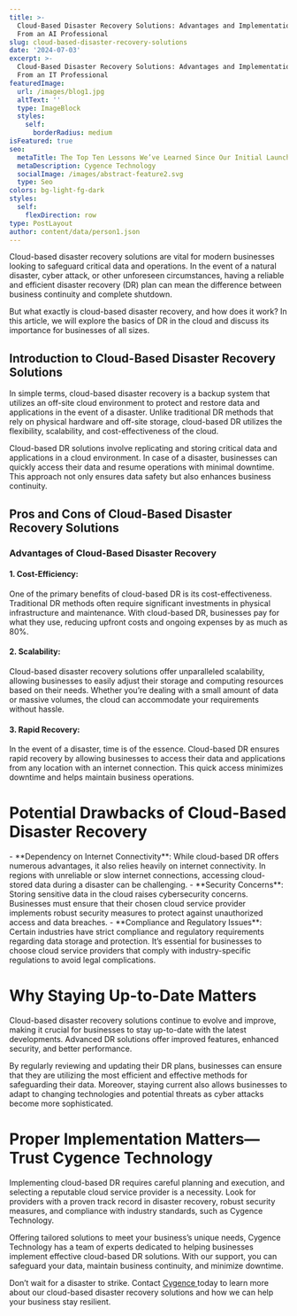 ```yaml
---
title: >-
  Cloud-Based Disaster Recovery Solutions: Advantages and Implementation Tips
  From an AI Professional
slug: cloud-based-disaster-recovery-solutions
date: '2024-07-03'
excerpt: >-
  Cloud-Based Disaster Recovery Solutions: Advantages and Implementation Tips
  From an IT Professional
featuredImage:
  url: /images/blog1.jpg
  altText: ''
  type: ImageBlock
  styles:
    self:
      borderRadius: medium
isFeatured: true
seo:
  metaTitle: The Top Ten Lessons We’ve Learned Since Our Initial Launch
  metaDescription: Cygence Technology
  socialImage: /images/abstract-feature2.svg
  type: Seo
colors: bg-light-fg-dark
styles:
  self:
    flexDirection: row
type: PostLayout
author: content/data/person1.json
---
```

Cloud-based disaster recovery solutions are vital for modern businesses looking to safeguard critical data and operations. In the event of a natural disaster, cyber attack, or other unforeseen circumstances, having a reliable and efficient disaster recovery (DR) plan can mean the difference between business continuity and complete shutdown.

But what exactly is cloud-based disaster recovery, and how does it work? In this article, we will explore the basics of DR in the cloud and discuss its importance for businesses of all sizes.

## Introduction to Cloud-Based Disaster Recovery Solutions

In simple terms, cloud-based disaster recovery is a backup system that utilizes an off-site cloud environment to protect and restore data and applications in the event of a disaster. Unlike traditional DR methods that rely on physical hardware and off-site storage, cloud-based DR utilizes the flexibility, scalability, and cost-effectiveness of the cloud.

Cloud-based DR solutions involve replicating and storing critical data and applications in a cloud environment. In case of a disaster, businesses can quickly access their data and resume operations with minimal downtime. This approach not only ensures data safety but also enhances business continuity.

## Pros and Cons of Cloud-Based Disaster Recovery Solutions

### Advantages of Cloud-Based Disaster Recovery

#### 1. Cost-Efficiency:

One of the primary benefits of cloud-based DR is its cost-effectiveness. Traditional DR methods often require significant investments in physical infrastructure and maintenance. With cloud-based DR, businesses pay for what they use, reducing upfront costs and ongoing expenses by as much as 80%.

#### 2. Scalability:

Cloud-based disaster recovery solutions offer unparalleled scalability, allowing businesses to easily adjust their storage and computing resources based on their needs. Whether you’re dealing with a small amount of data or massive volumes, the cloud can accommodate your requirements without hassle.

#### 3. Rapid Recovery:

In the event of a disaster, time is of the essence. Cloud-based DR ensures rapid recovery by allowing businesses to access their data and applications from any location with an internet connection. This quick access minimizes downtime and helps maintain business operations.

# Potential Drawbacks of Cloud-Based Disaster Recovery

\- \*\*Dependency on Internet Connectivity\*\*: While cloud-based DR offers numerous advantages, it also relies heavily on internet connectivity. In regions with unreliable or slow internet connections, accessing cloud-stored data during a disaster can be challenging.
\- \*\*Security Concerns\*\*: Storing sensitive data in the cloud raises cybersecurity concerns. Businesses must ensure that their chosen cloud service provider implements robust security measures to protect against unauthorized access and data breaches.
\- \*\*Compliance and Regulatory Issues\*\*: Certain industries have strict compliance and regulatory requirements regarding data storage and protection. It’s essential for businesses to choose cloud service providers that comply with industry-specific regulations to avoid legal complications.

# Why Staying Up-to-Date Matters

Cloud-based disaster recovery solutions continue to evolve and improve, making it crucial for businesses to stay up-to-date with the latest developments. Advanced DR solutions offer improved features, enhanced security, and better performance.

By regularly reviewing and updating their DR plans, businesses can ensure that they are utilizing the most efficient and effective methods for safeguarding their data. Moreover, staying current also allows businesses to adapt to changing technologies and potential threats as cyber attacks become more sophisticated.

# Proper Implementation Matters—Trust Cygence Technology

Implementing cloud-based DR requires careful planning and execution, and selecting a reputable cloud service provider is a necessity. Look for providers with a proven track record in disaster recovery, robust security measures, and compliance with industry standards, such as Cygence Technology.

Offering tailored solutions to meet your business’s unique needs, Cygence Technology has a team of experts dedicated to helping businesses implement effective cloud-based DR solutions. With our support, you can safeguard your data, maintain business continuity, and minimize downtime.

Don’t wait for a disaster to strike. Contact [Cygence ](https://www.cygencetech.com/contact)today to learn more about our cloud-based disaster recovery solutions and how we can help your business stay resilient.
